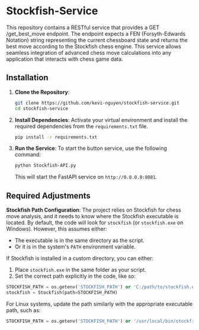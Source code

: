 # Stockfish-Service
This repository contains a RESTful service that provides a GET /get_best_move endpoint. The endpoint expects a FEN (Forsyth-Edwards Notation) string representing the current chessboard state and returns the best move according to the Stockfish chess engine. This service allows seamless integration of advanced chess move calculations into any application that interacts with chess game data.

## Installation

1. **Clone the Repository**:
   ```bash
   git clone https://github.com/kevi-nguyen/stockfish-service.git
   cd stockfish-service
   ```

2. **Install Dependencies**:
   Activate your virtual environment and install the required dependencies from the `requirements.txt` file.
   ```bash
   pip install -r requirements.txt
   ```

4. **Run the Service**:
   To start the button service, use the following command:
   ```bash
   python Stockfish-API.py
   ```
   This will start the FastAPI service on `http://0.0.0.0:8081`.
   
## Required Adjustments
**Stockfish Path Configuration**:
The project relies on Stockfish for chess move analysis, and it needs to know where the Stockfish executable is located. By default, the code will look for `stockfish` (or `stockfish.exe` on Windows). However, this assumes either:
- The executable is in the same directory as the script.
- Or it is in the system's `PATH` environment variable.
  
If Stockfish is installed in a custom directory, you can either:
1. Place `stockfish.exe` in the same folder as your script.
2. Set the correct path explicitly in the code, like so:

```python
STOCKFISH_PATH = os.getenv('STOCKFISH_PATH') or 'C:/path/to/stockfish.exe'
stockfish = Stockfish(path=STOCKFISH_PATH)
```

For Linux systems, update the path similarly with the appropriate executable path, such as:

```python
STOCKFISH_PATH = os.getenv('STOCKFISH_PATH') or '/usr/local/bin/stockfish'
```
